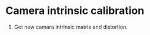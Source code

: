 <!--
 * @Author: jin yanbin
 * @email: jinyanbin@maxieyetech.com
 * @Date: 2023-03-22 09:44:19
 * @LastEditTime: 2023-03-22 09:46:11
 * @filePath: Do not edit
-->
# Camera intrinsic calibration

1. Get new camara intrinsic matrix and distortion.